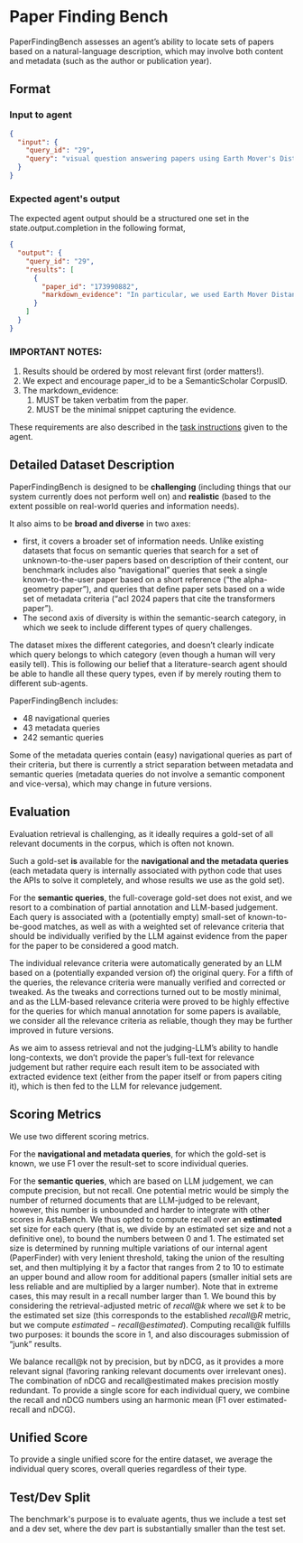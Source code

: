 
# Paper Finding Bench

PaperFindingBench assesses an agent’s ability to locate sets of papers based on a natural-language description, which may involve both content and metadata (such as the author or publication year).

## Format

### Input to agent

```json
{
  "input": {
    "query_id": "29",
    "query": "visual question answering papers using Earth Mover's Distance (EMD) as an evaluation metric"
  }
}

```

### Expected agent's output

The expected agent output should be a structured one set in the state.output.completion in the following format,

```json
{
  "output": {
    "query_id": "29",
    "results": [
      {
        "paper_id": "173990882",
        "markdown_evidence": "In particular, we used Earth Mover Distance (EMD) (Rubner et al., 2000) to compare the highly-attended objects in the VQA process to the objects highlighted by human judges"
      }
    ]
  }
}
```

### IMPORTANT NOTES:
1. Results should be ordered by most relevant first (order matters!).
2. We expect and encourage paper_id to be a SemanticScholar CorpusID.
3. The markdown_evidence:
   1. MUST be taken verbatim from the paper.
   2. MUST be the minimal snippet capturing the evidence. 

These requirements are also described in the [task instructions](https://github.com/allenai/asta-bench/blob/main/astabench/evals/paper_finder/task.py#L41) given to the agent.

## Detailed Dataset Description
PaperFindingBench is designed to be **challenging** (including things that our system currently does not perform well on) and **realistic** (based to the extent possible on real-world queries and information needs).

It also aims to be **broad and diverse** in two axes:
- first, it covers a broader set of information needs. Unlike existing datasets that focus on semantic queries that search for a set of unknown-to-the-user papers based on description of their content, our benchmark includes also “navigational” queries that seek a single known-to-the-user paper based on a short reference (“the alpha-geometry paper”), and queries that define paper sets based on a wide set of metadata criteria (“acl 2024 papers that cite the transformers paper”).
- The second axis of diversity is within the semantic-search category, in which we seek to include different types of query challenges.

The dataset mixes the different categories, and doesn’t clearly indicate which query belongs to which category (even though a human will very easily tell). This is following our belief that a literature-search agent should be able to handle all these query types, even if by merely routing them to different sub-agents.

PaperFindingBench includes:
- 48 navigational queries
- 43 metadata queries
- 242 semantic queries

Some of the metadata queries contain (easy) navigational queries as part of their criteria, but there is currently a strict separation between metadata and semantic queries (metadata queries do not involve a semantic component and vice-versa), which may change in future versions.

## Evaluation

Evaluation retrieval is challenging, as it ideally requires a gold-set of all relevant documents in the corpus, which is often not known.

Such a gold-set **is** available for the **navigational and the metadata queries** (each metadata query is internally associated with python code that uses the APIs to solve it completely, and whose results we use as the gold set).

For the **semantic queries**, the full-coverage gold-set does not exist, and we resort to a combination of partial annotation and LLM-based judgement. Each query is associated with a (potentially empty) small-set of known-to-be-good matches, as well as with a weighted set of relevance criteria that should be individually verified by the LLM against evidence from the paper for the paper to be considered a good match.

The individual relevance criteria were automatically generated by an LLM based on a (potentially expanded version of) the original query. For a fifth of the queries, the relevance criteria were manually verified and corrected or tweaked. As the tweaks and corrections turned out to be mostly minimal, and as the LLM-based relevance criteria were proved to be highly effective for the queries for which manual annotation for some papers is available, we consider all the relevance criteria as reliable, though they may be further improved in future versions.

As we aim to assess retrieval and not the judging-LLM’s ability to handle long-contexts, we don’t provide the paper’s full-text for relevance judgement but rather require each result item to be associated with extracted evidence text (either from the paper itself or from papers citing it), which is then fed to the LLM for relevance judgement.

## Scoring Metrics
We use two different scoring metrics.

For the **navigational and metadata queries**, for which the gold-set is known, we use F1 over the result-set to score individual queries. 

For the **semantic queries**, which are based on LLM judgement, we can compute precision, but not recall. One potential metric would be simply the number of returned documents that are LLM-judged to be relevant, however, this number is unbounded and harder to integrate with other scores in AstaBench. We thus opted to compute recall over an **estimated** set size for each query (that is, we divide by an estimated set size and not a definitive one), to bound the numbers between 0 and 1. The estimated set size is determined by running multiple variations of our internal agent (PaperFinder) with very lenient threshold, taking the union of the resulting set, and then multiplying it by a factor that ranges from 2 to 10 to estimate an upper bound and allow room for additional papers (smaller initial sets are less reliable and are multiplied by a larger number). Note that in extreme cases, this may result in a recall number larger than 1. We bound this by considering the retrieval-adjusted metric of $recall@k$ where we set $k$ to be the estimated set size (this corresponds to the established $recall@R$ metric, but we compute $estimated-recall@estimated$). Computing recall@k fulfills two purposes: it bounds the score in 1, and also discourages submission of “junk” results.

We balance recall@k not by precision, but by nDCG, as it provides a more relevant signal (favoring ranking relevant documents over irrelevant ones). The combination of nDCG and recall@estimated makes precision mostly redundant. To provide a single score for each individual query, we combine the recall and nDCG numbers using an harmonic mean (F1 over estimated-recall and nDCG).

## Unified Score

To provide a single unified score for the entire dataset, we average the individual query scores, overall queries regardless of their type.

## Test/Dev Split

The benchmark's purpose is to evaluate agents, thus we include a test set and a dev set, where the dev part is substantially smaller than the test set.

